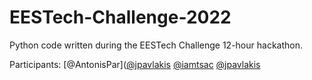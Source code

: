 # EESTech-Challenge-2022
Python code written during the EESTech Challenge 12-hour hackathon.

Participants:
[@AntonisPar]([@jpavlakis](https://github.com/AntonisPar)
[@iamtsac](https://github.com/iamtsac)
[@jpavlakis](https://github.com/jpavlakis)

